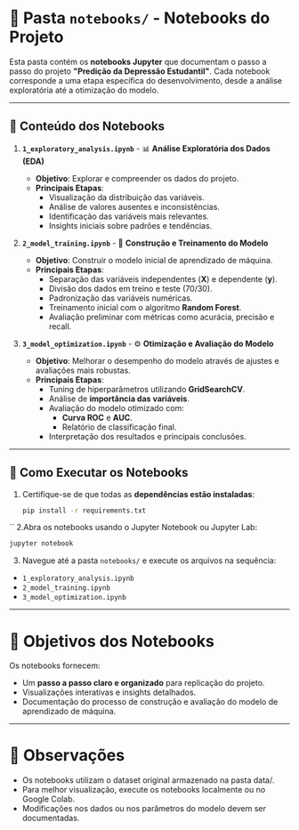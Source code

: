 # 📒 Pasta `notebooks/` - Notebooks do Projeto

Esta pasta contém os **notebooks Jupyter** que documentam o passo a passo do projeto **"Predição da Depressão Estudantil"**. Cada notebook corresponde a uma etapa específica do desenvolvimento, desde a análise exploratória até a otimização do modelo.

---

## 📂 **Conteúdo dos Notebooks**

1. **`1_exploratory_analysis.ipynb`** - 📊 **Análise Exploratória dos Dados (EDA)**  
   - **Objetivo**: Explorar e compreender os dados do projeto.  
   - **Principais Etapas**:
      - Visualização da distribuição das variáveis.
      - Análise de valores ausentes e inconsistências.
      - Identificação das variáveis mais relevantes.
      - Insights iniciais sobre padrões e tendências.

2. **`2_model_training.ipynb`** - 🤖 **Construção e Treinamento do Modelo**  
   - **Objetivo**: Construir o modelo inicial de aprendizado de máquina.  
   - **Principais Etapas**:
      - Separação das variáveis independentes (**X**) e dependente (**y**).
      - Divisão dos dados em treino e teste (70/30).
      - Padronização das variáveis numéricas.
      - Treinamento inicial com o algoritmo **Random Forest**.
      - Avaliação preliminar com métricas como acurácia, precisão e recall.

3. **`3_model_optimization.ipynb`** - ⚙️ **Otimização e Avaliação do Modelo**  
   - **Objetivo**: Melhorar o desempenho do modelo através de ajustes e avaliações mais robustas.  
   - **Principais Etapas**:
      - Tuning de hiperparâmetros utilizando **GridSearchCV**.
      - Análise de **importância das variáveis**.
      - Avaliação do modelo otimizado com:
         - **Curva ROC** e **AUC**.
         - Relatório de classificação final.
      - Interpretação dos resultados e principais conclusões.

---

## 🚀 **Como Executar os Notebooks**

1. Certifique-se de que todas as **dependências estão instaladas**:
   ```bash
   pip install -r requirements.txt
  ``
2.Abra os notebooks usando o Jupyter Notebook ou Jupyter Lab:
   ```bash
jupyter notebook
  ````
3. Navegue até a pasta ```notebooks/``` e execute os arquivos na sequência:
- ```1_exploratory_analysis.ipynb```
- ```2_model_training.ipynb```
- ```3_model_optimization.ipynb```

---

# 🧩 Objetivos dos Notebooks
Os notebooks fornecem:
- Um **passo a passo claro e organizado** para replicação do projeto.
- Visualizações interativas e insights detalhados.
- Documentação do processo de construção e avaliação do modelo de aprendizado de máquina.

---

# 📌 Observações
- Os notebooks utilizam o dataset original armazenado na pasta data/.
- Para melhor visualização, execute os notebooks localmente ou no Google Colab.
- Modificações nos dados ou nos parâmetros do modelo devem ser documentadas.
